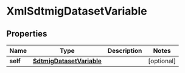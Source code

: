 

# XmlSdtmigDatasetVariable

## Properties

Name | Type | Description | Notes
------------ | ------------- | ------------- | -------------
**self** | [**SdtmigDatasetVariable**](SdtmigDatasetVariable.md) |  |  [optional]




